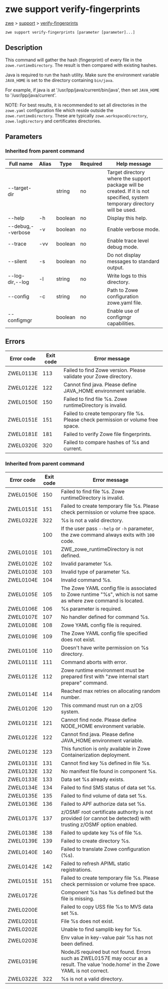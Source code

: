 # zwe support verify-fingerprints

[zwe](./.././zwe.md) > [support](././zwe-support.md) > [verify-fingerprints](./zwe-support-verify-fingerprints.md)

	zwe support verify-fingerprints [parameter [parameter]...]

## Description

This command will gather the hash (fingerprint) of every file in the `zowe.runtimeDirectory`.
The result is then compared with existing hashes.

Java is required to run the hash utility. Make sure the environment variable `JAVA_HOME`
is set to the directory containing `bin/java`.

For example, if java is at '/usr/lpp/java/current/bin/java', then set `JAVA_HOME` to '/usr/lpp/java/current'.

NOTE: For best results, it is recommended to set all directories in the `zowe.yaml` configuration file
which reside outside the `zowe.runtimeDirectory`. These are typically `zowe.workspaceDirectory`,
`zowe.logDirectory` and certificates directories.


## Parameters



### Inherited from parent command

Full name|Alias|Type|Required|Help message
|---|---|---|---|---
--target-dir||string|no|Target directory where the support package will be created. If it is not specified, system temporary directory will be used.
--help|-h|boolean|no|Display this help.
--debug,--verbose|-v|boolean|no|Enable verbose mode.
--trace|-vv|boolean|no|Enable trace level debug mode.
--silent|-s|boolean|no|Do not display messages to standard output.
--log-dir,--log|-l|string|no|Write logs to this directory.
--config|-c|string|no|Path to Zowe configuration zowe.yaml file.
--configmgr||boolean|no|Enable use of configmgr capabilities.


## Errors

Error code|Exit code|Error message
|---|---|---
ZWEL0113E|113|Failed to find Zowe version. Please validate your Zowe directory.
ZWEL0122E|122|Cannot find java. Please define JAVA_HOME environment variable.
ZWEL0150E|150|Failed to find file %s. Zowe runtimeDirectory is invalid.
ZWEL0151E|151|Failed to create temporary file %s. Please check permission or volume free space.
ZWEL0181E|181|Failed to verify Zowe file fingerprints.
ZWEL0320E|320|Failed to compare hashes of %s and current.


### Inherited from parent command

Error code|Exit code|Error message
|---|---|---
ZWEL0150E|150|Failed to find file %s. Zowe runtimeDirectory is invalid.
ZWEL0151E|151|Failed to create temporary file %s. Please check permission or volume free space.
ZWEL0322E|322|%s is not a valid directory.
||100|If the user pass `--help` or `-h` parameter, the zwe command always exits with `100` code.
ZWEL0101E|101|ZWE_zowe_runtimeDirectory is not defined.
ZWEL0102E|102|Invalid parameter %s.
ZWEL0103E|103|Invalid type of parameter %s.
ZWEL0104E|104|Invalid command %s.
ZWEL0105E|105|The Zowe YAML config file is associated to Zowe runtime "%s", which is not same as where zwe command is located.
ZWEL0106E|106|%s parameter is required.
ZWEL0107E|107|No handler defined for command %s.
ZWEL0108E|108|Zowe YAML config file is required.
ZWEL0109E|109|The Zowe YAML config file specified does not exist.
ZWEL0110E|110|Doesn't have write permission on %s directory.
ZWEL0111E|111|Command aborts with error.
ZWEL0112E|112|Zowe runtime environment must be prepared first with "zwe internal start prepare" command.
ZWEL0114E|114|Reached max retries on allocating random number.
ZWEL0120E|120|This command must run on a z/OS system.
ZWEL0121E|121|Cannot find node. Please define NODE_HOME environment variable.
ZWEL0122E|122|Cannot find java. Please define JAVA_HOME environment variable.
ZWEL0123E|123|This function is only available in Zowe Containerization deployment.
ZWEL0131E|131|Cannot find key %s defined in file %s.
ZWEL0132E|132|No manifest file found in component %s.
ZWEL0133E|133|Data set %s already exists.
ZWEL0134E|134|Failed to find SMS status of data set %s.
ZWEL0135E|135|Failed to find volume of data set %s.
ZWEL0136E|136|Failed to APF authorize data set %s.
ZWEL0137E|137|z/OSMF root certificate authority is not provided (or cannot be detected) with trusting z/OSMF option enabled.
ZWEL0138E|138|Failed to update key %s of file %s.
ZWEL0139E|139|Failed to create directory %s.
ZWEL0140E|140|Failed to translate Zowe configuration (%s).
ZWEL0142E|142|Failed to refresh APIML static registrations.
ZWEL0151E|151|Failed to create temporary file %s. Please check permission or volume free space.
ZWEL0172E||Component %s has %s defined but the file is missing.
ZWEL0200E||Failed to copy USS file %s to MVS data set %s.
ZWEL0201E||File %s does not exist.
ZWEL0202E||Unable to find samplib key for %s.
ZWEL0203E||Env value in key-value pair %s has not been defined.
ZWEL0319E||NodeJS required but not found. Errors such as ZWEL0157E may occur as a result. The value 'node.home' in the Zowe YAML is not correct.
ZWEL0322E|322|%s is not a valid directory.

